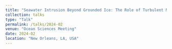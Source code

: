 ```yaml
---
title: "Seawater Intrusion Beyond Grounded Ice: The Role of Turbulent Mixing and Ice Loss"
collection: talks
type: "Talk"
permalink: /talks/2024-02
venue: "Ocean Sciences Meeting"
date: 2024-02
location: "New Orleans, LA, USA"
---
```



